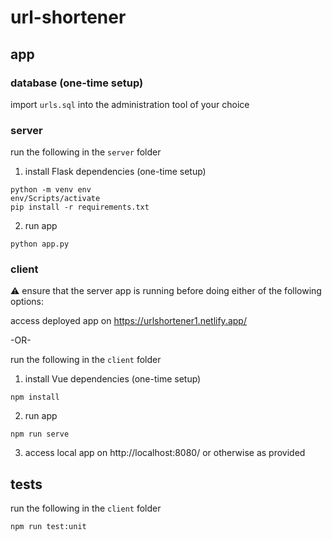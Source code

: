 # url-shortener

## app

### database (one-time setup)
import `urls.sql` into the administration tool of your choice


### server
run the following in the `server` folder

1. install Flask dependencies (one-time setup)
```
python -m venv env
env/Scripts/activate
pip install -r requirements.txt
```

2. run app
```
python app.py
```


### client
:warning: ensure that the server app is running before doing either of the following options:

access deployed app on https://urlshortener1.netlify.app/

-OR-

run the following in the `client` folder

1. install Vue dependencies (one-time setup)
```
npm install
```

2. run app
```
npm run serve
```

3. access local app on http://localhost:8080/ or otherwise as provided


## tests

run the following in the `client` folder
```
npm run test:unit
```
